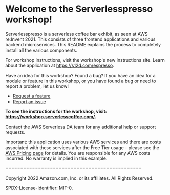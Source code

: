 # Welcome to the Serverlesspresso workshop!

Serverlesspresso is a serverless coffee bar exhibit, as seen at AWS re:Invent 2021. This consists of three frontend applications and various backend microservices. This README explains the  process to completely install all the various components.

For workshop instructions, visit the workshop's new instructions site. Learn about the application at https://s12d.com/espresso.

Have an idea for this workshop? Found a bug?
If you have an idea for a module or feature in this workshop, or you have found a bug or need to report a problem, let us know!

- [Request a feature](https://github.com/aws-samples/serverless-coffee-workshop/issues/new)
- [Report an issue](https://github.com/aws-samples/serverless-coffee-workshop/issues/new)

**To see the instructions for the workshop, visit: https://workshop.serverlesscoffee.com/.**

Contact the AWS Serverless DA team for any additional help or support requests.

Important: this application uses various AWS services and there are costs associated with these services after the Free Tier usage - please see the [AWS Pricing page](https://aws.amazon.com/pricing/) for details. You are responsible for any AWS costs incurred. No warranty is implied in this example.



==============================================

Copyright 2022 Amazon.com, Inc. or its affiliates. All Rights Reserved.

SPDX-License-Identifier: MIT-0.
